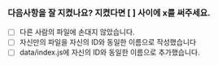 ### 다음사항을 잘 지켰나요? 지켰다면 [ ] 사이에 x를 써주세요.
- [ ] 다른 사람의 파일에 손대지 않았습니다.
- [ ] 자신만의 파일을 자신의 ID와 동일한 이름으로 작성했습니다
- [ ] data/index.js에 자신의 ID와 동일한 이름으로 추가했습니다.